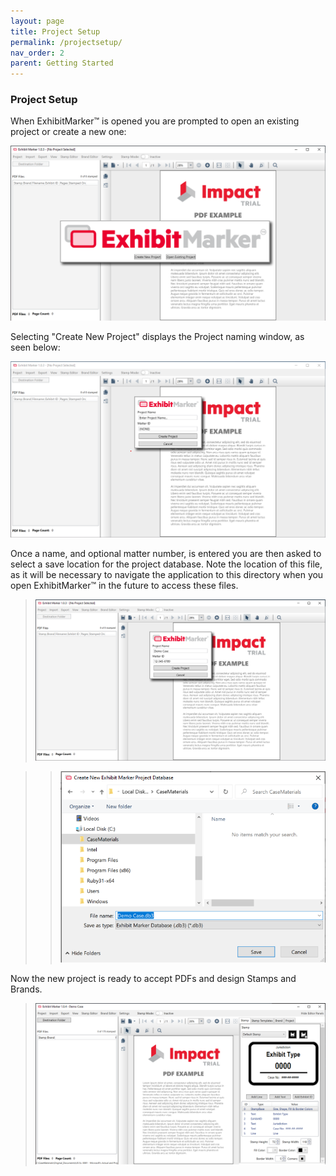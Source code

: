 ```yaml
---
layout: page
title: Project Setup
permalink: /projectsetup/
nav_order: 2
parent: Getting Started
---
```


### Project Setup

When ExhibitMarker&trade; is opened you are prompted to open an existing project or create a new one:

 <!-- > ![Screen grab of User Interface starting view](user_interface/user_interface_assets/UserInterface_01_Start.png) -->

![test screen grab](../../assets/user_interface_assets/UserInterface_01_Start.png)

Selecting "Create New Project" displays the Project naming window, as seen below:

 <!-- > ![Screen grab of User Interface Project Name window](/user_interface/user_interface_assets/UserInterface_02_CreateNewProject.png) -->

 ![test screen grab](../../assets/user_interface_assets/UserInterface_02_CreateNewProject.png)

Once a name, and optional matter number, is entered you are then asked to select a save location for the project database.  Note the location of this file, as it will be necessary to navigate the application to this directory when you open ExhibitMarker&trade; in the future to access these files.

> ![Screen grab of User Interface name and ID](../../assets/user_interface_assets/UserInterface_03_NameAndID.png)

> > ![screen grab of User Interface save location](../../assets/user_interface_assets/UserInterface_04_ProjectDatabaseSaveLocation.png)

Now the new project is ready to accept PDFs and design Stamps and Brands.

> ![Screen Grab - Initial New Project View with Stamp Editor](../../assets/user_interface_assets/UserInterface_Menu_10_NewProjectReady.png)